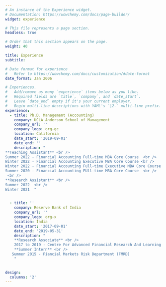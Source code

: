 ```yaml
---
# An instance of the Experience widget.
# Documentation: https://wowchemy.com/docs/page-builder/
widget: experience

# This file represents a page section.
headless: true

# Order that this section appears on the page.
weight: 40

title: Experience
subtitle:

# Date format for experience
#   Refer to https://wowchemy.com/docs/customization/#date-format
date_format: Jan 2006

# Experiences.
#   Add/remove as many `experience` items below as you like.
#   Required fields are `title`, `company`, and `date_start`.
#   Leave `date_end` empty if it's your current employer.
#   Begin multi-line descriptions with YAML's `|2-` multi-line prefix.
experience:
  - title: Ph.D. Management (Accounting)
    company: UCLA Anderson School of Management
    company_url: ''
    company_logo: org-gc
    location: California
    date_start: '2019-09-01'
    date_end: ''
    description: " 
**Teaching Assistant** <br />
Summer 2022 - Financial Accounting Full-time MBA Core Course  <br />
Winter 2022 - Financial Accounting Executive MBA Core Course <br />
Winter 2022 - Financial Accounting Full-time Executive MBA Core Course <br />
Summer 2020 - Financial Accounting FUll-time MBA Core Course  <br />
 <br />
**Research Assistant** <br />
Summer 2022  <br />
Winter 2021  "
    

  - title: ''
    company: Reserve Bank of India 
    company_url: ''
    company_logo: org-x
    location: India
    date_start: '2017-09-01'
    date_end: '2019-05-31'
    description: "
    **Research Associate** <br />
    2017 to 2019 - Centre For Advanced Financial Research And Learning (CAFRAL)   <br />
    **Summer Intern** <br />
   Summer 2015 - Fiancial Markets Risk Department (FMRD)
    "
   

design:
  columns: '2'
---
```

